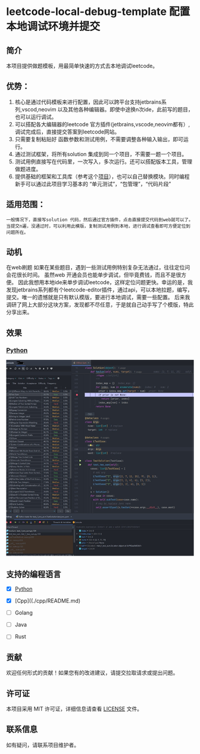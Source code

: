 # leetcode-local-debug-template 配置本地调试环境并提交

  
  
## 简介

本项目提供做题模板，用最简单快速的方式去本地调试leetcode。

## 优势：

1. 核心是通过代码模板来进行配置，因此可以跨平台支持jetbrains系列,vscod,neovim 以及其他各种编辑器。即使中途换n次ide，此前写的题目，也可以运行调试。
2. 可以搭配各大编辑器的leetcode 官方插件(jetbrains,vscode,neovim都有）,调试完成后，直接提交答案到leetcode网站。
3. 只需要复制粘贴好 函数参数和测试用例，不需要调整各种输入输出，即可运行。
4. 通过测试框架，将所有solution 集成到同一个项目，不需要一题一个项目。
5. 测试用例直接写在代码里，一次写入，多次运行。还可以搭配版本工具，管理做题进度。
6. 提供基础的框架和工具库（参考这个[项目](https://github.com/zonewave/leetcode-precompiled)），也可以自己替换模块。同时编程新手可以通过此项目学习基本的  “单元测试”，“包管理”，“代码片段”

## 适用范围：
	一般情况下，直接写solution 代码，然后通过官方插件，点击直接提交代码到web就可以了。当提交n遍，没通过时，可以利用此模版，复制测试用例到本地，进行调试查看即可方便定位到问题所在。



## 动机

在web刷题 如果在某些题目，遇到一些测试用例特别复杂无法通过，往往定位问会花很长时间。
虽然web 开通会员也能单步调试，但毕竟费钱，而且不是很方便。
因此我想用本地ide来单步调试leetcode，这样定位问题更快。幸运的是，我发现jetbrains系列都有个leetcode-editor插件，通过api，可以本地拉题，编写，提交。唯一的遗憾就是只有默认模版，要进行本地调试，需要一些配置。
后来我调研了网上大部分这块方案，发现都不尽任意，于是就自己动手写了个模版，特此分享出来。

  
  

## 效果

### [Python](./py/README_CN.md)

![debug](./py/img/debug.jpg)



  

## 支持的编程语言

- [x] [Python](./py/README.md)

- [x] [Cpp]((./cpp/README.md)
- [ ] Golang
- [ ] Java
- [ ] Rust

## 贡献  

欢迎任何形式的贡献！如果您有的改进建议，请提交拉取请求或提出问题。  

## 许可证  

本项目采用 MIT 许可证，详细信息请查看 [LICENSE](https://github.com/zonewave/leetcode-precompiled/blob/master/LICENSE) 文件。  

## 联系信息  

如有疑问，请联系项目维护者。